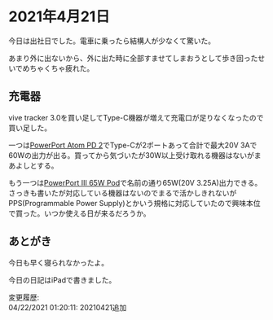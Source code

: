 # 2021年4月21日

今日は出社日でした。電車に乗ったら結構人が少なくて驚いた。

あまり外に出ないから、外に出た時に全部すませてしまおうとして歩き回ったせいでめちゃくちゃ疲れた。

## 充電器

vive tracker 3.0を買い足してType-C機器が増えて充電口が足りなくなったので買い足した。

一つは[PowerPort Atom PD 2](https://www.ankerjapan.com/category/PDCHARGER/A2029.html)でType-Cが2ポートあって合計で最大20V 3Aで60Wの出力が出る。買ってから気づいたが30W以上受け取れる機器はないがまあよしとする。

もう一つは[PowerPort Ⅲ 65W Pod](https://www.ankerjapan.com/category/PDCHARGER/A2712.html)で名前の通り65W(20V 3.25A)出力できる。さっきも書いたが対応している機器はないのでまるで活かしきれないがPPS(Programmable Power Supply)とかいう規格に対応していたので興味本位で買った。いつか使える日が来るだろうか。

## あとがき

今日も早く寝られなかったよ。

今日の日記はiPadで書きました。

変更履歴:  
04/22/2021 01:20:11: 20210421追加  
